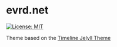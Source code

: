 # evrd.net
[![License: MIT](https://img.shields.io/badge/License-MIT-yellow.svg)](https://opensource.org/licenses/MIT)

Theme based on the [Timeline Jelyll Theme](https://github.com/kirbyt/timeline-jekyll-theme)
